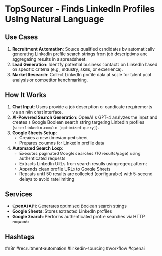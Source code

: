 # TopSourcer - Finds LinkedIn Profiles Using Natural Language

## Use Cases
1. **Recruitment Automation**: Source qualified candidates by automatically generating LinkedIn profile search strings from job descriptions and aggregating results in a spreadsheet.
2. **Lead Generation**: Identify potential business contacts on LinkedIn based on specific criteria (e.g., industry, skills, or experience).
3. **Market Research**: Collect LinkedIn profile data at scale for talent pool analysis or competitor benchmarking.

## How It Works
1. **Chat Input**: Users provide a job description or candidate requirements via an n8n chat interface.
2. **AI-Powered Search Generation**: OpenAI's GPT-4 analyzes the input and creates a Google Boolean search string targeting LinkedIn profiles (`site:linkedin.com/in [optimized query]`).
3. **Google Sheets Setup**: 
   - Creates a new timestamped sheet
   - Prepares columns for LinkedIn profile data
4. **Automated Search Loop**:
   - Executes paginated Google searches (10 results/page) using authenticated requests
   - Extracts LinkedIn URLs from search results using regex patterns
   - Appends clean profile URLs to Google Sheets
   - Repeats until 50 results are collected (configurable) with 5-second delays to avoid rate limiting

## Services
- **OpenAI API**: Generates optimized Boolean search strings
- **Google Sheets**: Stores extracted LinkedIn profiles
- **Google Search**: Performs authenticated profile searches via HTTP requests

## Hashtags
#n8n #recruitment-automation #linkedin-sourcing #workflow #openai
